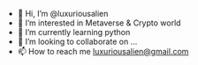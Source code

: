 - 👋 Hi, I’m @luxuriousalien
- 👀 I’m interested in Metaverse & Crypto world
- 🌱 I’m currently learning python
- 💞️ I’m looking to collaborate on ...
- 📫 How to reach me luxuriousalien@gmail.com

<!---
luxuriousalien/luxuriousalien is a ✨ special ✨ repository because its `README.md` (this file) appears on your GitHub profile.
You can click the Preview link to take a look at your changes.
--->
